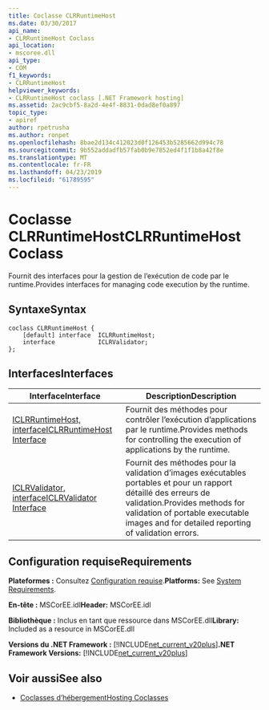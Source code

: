 ```yaml
---
title: Coclasse CLRRuntimeHost
ms.date: 03/30/2017
api_name:
- CLRRuntimeHost Coclass
api_location:
- mscoree.dll
api_type:
- COM
f1_keywords:
- CLRRuntimeHost
helpviewer_keywords:
- CLRRuntimeHost coclass [.NET Framework hosting]
ms.assetid: 2ac9cbf5-8a2d-4e4f-8831-0dad8ef0a897
topic_type:
- apiref
author: rpetrusha
ms.author: ronpet
ms.openlocfilehash: 8bae2d134c412023d0f126453b5285662d994c78
ms.sourcegitcommit: 9b552addadfb57fab0b9e7852ed4f1f1b8a42f8e
ms.translationtype: MT
ms.contentlocale: fr-FR
ms.lasthandoff: 04/23/2019
ms.locfileid: "61789595"
---
```

# <a name="clrruntimehost-coclass"></a><span data-ttu-id="c85ed-102">Coclasse CLRRuntimeHost</span><span class="sxs-lookup"><span data-stu-id="c85ed-102">CLRRuntimeHost Coclass</span></span>
<span data-ttu-id="c85ed-103">Fournit des interfaces pour la gestion de l’exécution de code par le runtime.</span><span class="sxs-lookup"><span data-stu-id="c85ed-103">Provides interfaces for managing code execution by the runtime.</span></span>  
  
## <a name="syntax"></a><span data-ttu-id="c85ed-104">Syntaxe</span><span class="sxs-lookup"><span data-stu-id="c85ed-104">Syntax</span></span>  
  
```  
coclass CLRRuntimeHost {  
    [default] interface  ICLRRuntimeHost;  
    interface            ICLRValidator;  
};  
```  
  
## <a name="interfaces"></a><span data-ttu-id="c85ed-105">Interfaces</span><span class="sxs-lookup"><span data-stu-id="c85ed-105">Interfaces</span></span>  
  
|<span data-ttu-id="c85ed-106">Interface</span><span class="sxs-lookup"><span data-stu-id="c85ed-106">Interface</span></span>|<span data-ttu-id="c85ed-107">Description</span><span class="sxs-lookup"><span data-stu-id="c85ed-107">Description</span></span>|  
|---------------|-----------------|  
|[<span data-ttu-id="c85ed-108">ICLRRuntimeHost, interface</span><span class="sxs-lookup"><span data-stu-id="c85ed-108">ICLRRuntimeHost Interface</span></span>](../../../../docs/framework/unmanaged-api/hosting/iclrruntimehost-interface.md)|<span data-ttu-id="c85ed-109">Fournit des méthodes pour contrôler l’exécution d’applications par le runtime.</span><span class="sxs-lookup"><span data-stu-id="c85ed-109">Provides methods for controlling the execution of applications by the runtime.</span></span>|  
|[<span data-ttu-id="c85ed-110">ICLRValidator, interface</span><span class="sxs-lookup"><span data-stu-id="c85ed-110">ICLRValidator Interface</span></span>](../../../../docs/framework/unmanaged-api/hosting/iclrvalidator-interface.md)|<span data-ttu-id="c85ed-111">Fournit des méthodes pour la validation d’images exécutables portables et pour un rapport détaillé des erreurs de validation.</span><span class="sxs-lookup"><span data-stu-id="c85ed-111">Provides methods for validation of portable executable images and for detailed reporting of validation errors.</span></span>|  
  
## <a name="requirements"></a><span data-ttu-id="c85ed-112">Configuration requise</span><span class="sxs-lookup"><span data-stu-id="c85ed-112">Requirements</span></span>  
 <span data-ttu-id="c85ed-113">**Plateformes :** Consultez [Configuration requise](../../../../docs/framework/get-started/system-requirements.md).</span><span class="sxs-lookup"><span data-stu-id="c85ed-113">**Platforms:** See [System Requirements](../../../../docs/framework/get-started/system-requirements.md).</span></span>  
  
 <span data-ttu-id="c85ed-114">**En-tête :** MSCorEE.idl</span><span class="sxs-lookup"><span data-stu-id="c85ed-114">**Header:** MSCorEE.idl</span></span>  
  
 <span data-ttu-id="c85ed-115">**Bibliothèque :** Inclus en tant que ressource dans MSCorEE.dll</span><span class="sxs-lookup"><span data-stu-id="c85ed-115">**Library:** Included as a resource in MSCorEE.dll</span></span>  
  
 <span data-ttu-id="c85ed-116">**Versions du .NET Framework :** [!INCLUDE[net_current_v20plus](../../../../includes/net-current-v20plus-md.md)]</span><span class="sxs-lookup"><span data-stu-id="c85ed-116">**.NET Framework Versions:** [!INCLUDE[net_current_v20plus](../../../../includes/net-current-v20plus-md.md)]</span></span>  
  
## <a name="see-also"></a><span data-ttu-id="c85ed-117">Voir aussi</span><span class="sxs-lookup"><span data-stu-id="c85ed-117">See also</span></span>

- [<span data-ttu-id="c85ed-118">Coclasses d’hébergement</span><span class="sxs-lookup"><span data-stu-id="c85ed-118">Hosting Coclasses</span></span>](../../../../docs/framework/unmanaged-api/hosting/hosting-coclasses.md)
